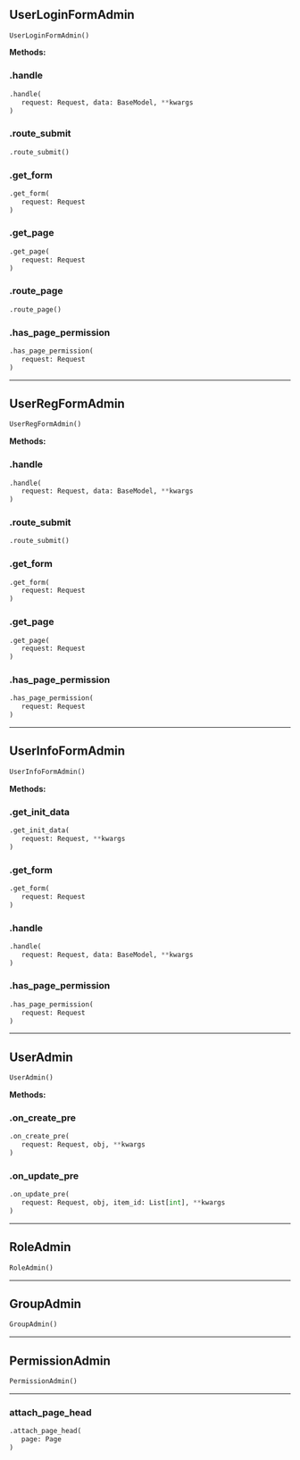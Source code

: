 #


## UserLoginFormAdmin
```python 
UserLoginFormAdmin()
```




**Methods:**


### .handle
```python
.handle(
   request: Request, data: BaseModel, **kwargs
)
```


### .route_submit
```python
.route_submit()
```


### .get_form
```python
.get_form(
   request: Request
)
```


### .get_page
```python
.get_page(
   request: Request
)
```


### .route_page
```python
.route_page()
```


### .has_page_permission
```python
.has_page_permission(
   request: Request
)
```


----


## UserRegFormAdmin
```python 
UserRegFormAdmin()
```




**Methods:**


### .handle
```python
.handle(
   request: Request, data: BaseModel, **kwargs
)
```


### .route_submit
```python
.route_submit()
```


### .get_form
```python
.get_form(
   request: Request
)
```


### .get_page
```python
.get_page(
   request: Request
)
```


### .has_page_permission
```python
.has_page_permission(
   request: Request
)
```


----


## UserInfoFormAdmin
```python 
UserInfoFormAdmin()
```




**Methods:**


### .get_init_data
```python
.get_init_data(
   request: Request, **kwargs
)
```


### .get_form
```python
.get_form(
   request: Request
)
```


### .handle
```python
.handle(
   request: Request, data: BaseModel, **kwargs
)
```


### .has_page_permission
```python
.has_page_permission(
   request: Request
)
```


----


## UserAdmin
```python 
UserAdmin()
```




**Methods:**


### .on_create_pre
```python
.on_create_pre(
   request: Request, obj, **kwargs
)
```


### .on_update_pre
```python
.on_update_pre(
   request: Request, obj, item_id: List[int], **kwargs
)
```


----


## RoleAdmin
```python 
RoleAdmin()
```



----


## GroupAdmin
```python 
GroupAdmin()
```



----


## PermissionAdmin
```python 
PermissionAdmin()
```



----


### attach_page_head
```python
.attach_page_head(
   page: Page
)
```


